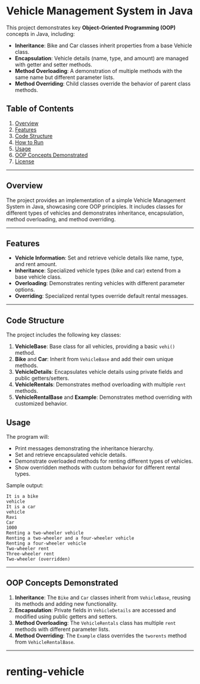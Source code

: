 # Vehicle Management System in Java

This project demonstrates key **Object-Oriented Programming (OOP)** concepts in Java, including:

- **Inheritance**: Bike and Car classes inherit properties from a base Vehicle class.
- **Encapsulation**: Vehicle details (name, type, and amount) are managed with getter and setter methods.
- **Method Overloading**: A demonstration of multiple methods with the same name but different parameter lists.
- **Method Overriding**: Child classes override the behavior of parent class methods.

## Table of Contents
1. [Overview](#overview)
2. [Features](#features)
3. [Code Structure](#code-structure)
4. [How to Run](#how-to-run)
5. [Usage](#usage)
6. [OOP Concepts Demonstrated](#oop-concepts-demonstrated)
7. [License](#license)

---

## Overview

The project provides an implementation of a simple Vehicle Management System in Java, showcasing core OOP principles. It includes classes for different types of vehicles and demonstrates inheritance, encapsulation, method overloading, and method overriding.

---

## Features

- **Vehicle Information**: Set and retrieve vehicle details like name, type, and rent amount.
- **Inheritance**: Specialized vehicle types (bike and car) extend from a base vehicle class.
- **Overloading**: Demonstrates renting vehicles with different parameter options.
- **Overriding**: Specialized rental types override default rental messages.

---

## Code Structure

The project includes the following key classes:

1. **VehicleBase**: Base class for all vehicles, providing a basic `vehi()` method.
2. **Bike** and **Car**: Inherit from `VehicleBase` and add their own unique methods.
3. **VehicleDetails**: Encapsulates vehicle details using private fields and public getters/setters.
4. **VehicleRentals**: Demonstrates method overloading with multiple `rent` methods.
5. **VehicleRentalBase** and **Example**: Demonstrates method overriding with customized behavior.


## Usage

The program will:
- Print messages demonstrating the inheritance hierarchy.
- Set and retrieve encapsulated vehicle details.
- Demonstrate overloaded methods for renting different types of vehicles.
- Show overridden methods with custom behavior for different rental types.

Sample output:

```plaintext
It is a bike
vehicle
It is a car
vehicle
Ravi
Car
1000
Renting a two-wheeler vehicle
Renting a two-wheeler and a four-wheeler vehicle
Renting a four-wheeler vehicle
Two-wheeler rent
Three-wheeler rent
Two-wheeler (overridden)
```

---

## OOP Concepts Demonstrated

1. **Inheritance**: The `Bike` and `Car` classes inherit from `VehicleBase`, reusing its methods and adding new functionality.
2. **Encapsulation**: Private fields in `VehicleDetails` are accessed and modified using public getters and setters.
3. **Method Overloading**: The `VehicleRentals` class has multiple `rent` methods with different parameter lists.
4. **Method Overriding**: The `Example` class overrides the `tworents` method from `VehicleRentalBase`.

---
# renting-vehicle
